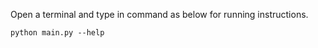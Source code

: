 Open a terminal and type in command as below for running instructions. 
```
python main.py --help
```
